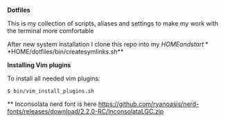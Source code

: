 **Dotfiles**

This is my collection of scripts, aliases and settings to make my work with the terminal more comfortable

After new system installation I clone this repo into my $HOME and start **$HOME/dotfiles/bin/createsymlinks.sh**

**Installing Vim plugins**

To install all needed vim plugins:
```
$ bin/vim_install_plugins.sh
```

** Inconsolata nerd font is here
https://github.com/ryanoasis/nerd-fonts/releases/download/2.2.0-RC/InconsolataLGC.zip
